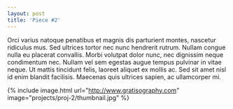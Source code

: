```yaml
---
layout: post
title: 'Piece #2'
---
```


Orci varius natoque penatibus et magnis dis parturient montes, nascetur ridiculus mus. Sed ultrices tortor nec nunc hendrerit rutrum. Nullam congue nulla eu placerat convallis. Morbi volutpat dolor nunc, nec dignissim neque condimentum nec. Nullam vel sem egestas augue tempus pulvinar in vitae neque. Ut mattis tincidunt felis, laoreet aliquet ex mollis ac. Sed sit amet nisl id enim blandit facilisis. Maecenas quis ultrices sapien, ac ullamcorper mi.

{% include image.html url="http://www.gratisography.com" image="projects/proj-2/thumbnail.jpg" %}
